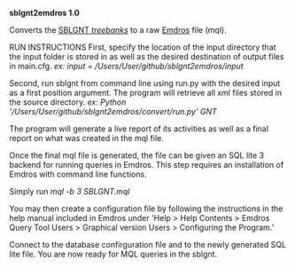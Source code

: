 **sblgnt2emdros 1.0**

Converts the [SBLGNT *treebanks*](https://github.com/biblicalhumanities/greek-new-testament/tree/master/syntax-trees/sblgnt) to a raw [Emdros](http://emdros.org) file (mql).


RUN INSTRUCTIONS
First, specify the location of the input directory that the input folder is stored in as well as the desired destination of output files in main.cfg.
*ex: input = /Users/User/github/sblgnt2emdros/input*

Second, run sblgnt from command line using run.py with the desired input as a first position argument. The program will retrieve all xml files stored in the source directory.
*ex: Python '/Users/User/github/sblgnt2emdros/convert/run.py' GNT*

The program will generate a live report of its activities as well as a final report on what was created in the mql file.

Once the final mql file is generated, the file can be given an SQL lite 3 backend for running queries in Emdros. This step requires an installation of Emdros with command line functions.

Simply run 
*mql -b 3 SBLGNT.mql*

You may then create a configuration file by following the instructions in the help manual included in Emdros under 'Help > Help Contents > Emdros Query Tool Users > Graphical version Users > Configuring the Program.'

Connect to the database confirguration file and to the newly generated SQL lite file. You are now ready for MQL queries in the sblgnt.
